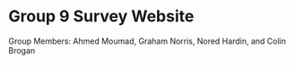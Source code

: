 # Group 9 Survey Website

Group Members: Ahmed Moumad, Graham Norris, Nored Hardin, and Colin Brogan
